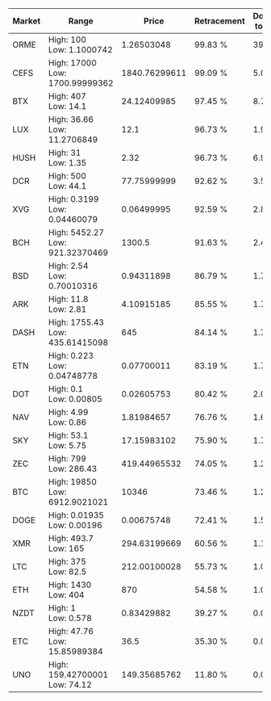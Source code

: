 | Market | Range | Price| Retracement | Doubles to 50% |
| --- | --- | --- | --- | --- |
| ORME | High: 100<br />Low: 1.1000742 | 1.26503048 | 99.83 % | 39.96 |
| CEFS | High: 17000<br />Low: 1700.99999362 | 1840.76299611 | 99.09 % | 5.08 |
| BTX | High: 407<br />Low: 14.1 | 24.12409985 | 97.45 % | 8.73 |
| LUX | High: 36.66<br />Low: 11.2706849 | 12.1 | 96.73 % | 1.98 |
| HUSH | High: 31<br />Low: 1.35 | 2.32 | 96.73 % | 6.97 |
| DCR | High: 500<br />Low: 44.1 | 77.75999999 | 92.62 % | 3.50 |
| XVG | High: 0.3199<br />Low: 0.04460079 | 0.06499995 | 92.59 % | 2.80 |
| BCH | High: 5452.27<br />Low: 921.32370469 | 1300.5 | 91.63 % | 2.45 |
| BSD | High: 2.54<br />Low: 0.70010316 | 0.94311898 | 86.79 % | 1.72 |
| ARK | High: 11.8<br />Low: 2.81 | 4.10915185 | 85.55 % | 1.78 |
| DASH | High: 1755.43<br />Low: 435.61415098 | 645 | 84.14 % | 1.70 |
| ETN | High: 0.223<br />Low: 0.04748778 | 0.07700011 | 83.19 % | 1.76 |
| DOT | High: 0.1<br />Low: 0.00805 | 0.02605753 | 80.42 % | 2.07 |
| NAV | High: 4.99<br />Low: 0.86 | 1.81984657 | 76.76 % | 1.61 |
| SKY | High: 53.1<br />Low: 5.75 | 17.15983102 | 75.90 % | 1.71 |
| ZEC | High: 799<br />Low: 286.43 | 419.44965532 | 74.05 % | 1.29 |
| BTC | High: 19850<br />Low: 6912.9021021 | 10346 | 73.46 % | 1.29 |
| DOGE | High: 0.01935<br />Low: 0.00196 | 0.00675748 | 72.41 % | 1.58 |
| XMR | High: 493.7<br />Low: 165 | 294.63199669 | 60.56 % | 1.12 |
| LTC | High: 375<br />Low: 82.5 | 212.00100028 | 55.73 % | 1.08 |
| ETH | High: 1430<br />Low: 404 | 870 | 54.58 % | 1.05 |
| NZDT | High: 1<br />Low: 0.578 | 0.83429882 | 39.27 % | 0.00 |
| ETC | High: 47.76<br />Low: 15.85989384 | 36.5 | 35.30 % | 0.00 |
| UNO | High: 159.42700001<br />Low: 74.12 | 149.35685762 | 11.80 % | 0.00 |
